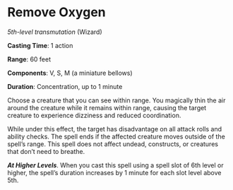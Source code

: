 # Remove Oxygen
*5th-level transmutation* (Wizard)

**Casting Time**: 1 action

**Range**: 60 feet

**Components**: V, S, M (a miniature bellows)

**Duration**: Concentration, up to 1 minute

Choose a creature that you can see within range. You magically thin the air around the creature while it remains within range, causing  the target creature to experience dizziness and reduced coordination.

While under this effect, the target has disadvantage on all attack rolls and ability checks. The spell ends if the affected creature moves outside of the spell’s range. This spell does not affect undead, constructs, or creatures that don’t need to breathe.

***At Higher Levels***. When you cast this spell using a spell slot of 6th level or higher, the spell’s duration increases by 1 minute for each slot level above 5th.
